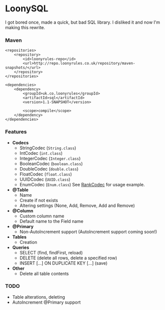 # LoonySQL
I got bored once, made a quick, but bad SQL library. I disliked it and now I'm making this rewrite.

### Maven
```
<repositories>
    <repository>
        <id>loonyrules-repo</id>
        <url>http://repo.loonyrules.co.uk/repository/maven-snapshots/</url>
    </repository>
</repositories>

<dependencies>
    <dependency>
        <groupId>uk.co.loonyrules</groupId>
        <artifactId>sql</artifactId>
        <version>1.1-SNAPSHOT</version>

        <scope>compile</scope>
    </dependency>
</dependencies>
```

### Features
 * **Codecs**
   * StringCodec (`String.class`)
   * IntCodec (`int.class`)
   * IntegerCodec (`Integer.class`)
   * BooleanCodec (`boolean.class`)
   * DoubleCodec (`double.class`)
   * FloatCodec (`float.class`)
   * UUIDCodec (`UUID.class`)
   * EnumCodec (`Enum.class`) See [RankCodec](https://github.com/LoonyRules/LoonySQL/blob/master/src/test/java/uk/co/loonyrules/sql/codecs/RankCodec.java) for usage example.
 * **@Table**  
   * Name
   * Create if not exists
   * Altering settings (None, Add, Remove, Add and Remove)
 * **@Column**
   * Custom column name
   * Default name to the Field name
 * **@Primary**
   * Non-AutoIncrement support (AutoIncrement support coming soon!)
 * **Tables**
   * Creation
 * **Queries**
   * SELECT (find, findFirst, reload)
   * DELETE (delete all rows, delete a specified row)
   * INSERT [...] ON DUPLICATE KEY [...] (save)
 * **Other**
   * Delete all table contents

### TODO
 * Table alterations, deleting
 * AutoIncrement @Primary support